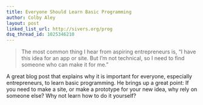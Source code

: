 ```yaml
---
title: Everyone Should Learn Basic Programming
author: Colby Aley
layout: post
linked_list_url: http://sivers.org/prog
dsq_thread_id: 1025346210
---
```


> The most common thing I hear from aspiring entrepreneurs is, “I have this idea for an app or site. But I’m not technical, so I need to find someone who can make it for me.”

A great blog post that explains why it is important for everyone, especially entrepreneurs, to learn basic programming. He brings up a great point: If you need to make a site, or make a prototype for your new idea, why rely on someone else? Why not learn how to do it yourself?